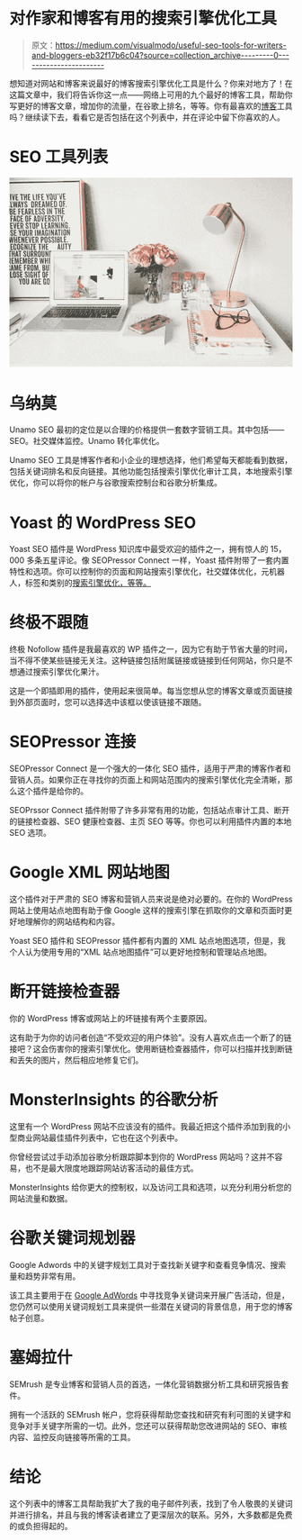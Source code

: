 # 对作家和博客有用的搜索引擎优化工具

> 原文：<https://medium.com/visualmodo/useful-seo-tools-for-writers-and-bloggers-eb32f17b6c04?source=collection_archive---------0----------------------->

想知道对网站和博客来说最好的博客搜索引擎优化工具是什么？你来对地方了！在这篇文章中，我们将告诉你这一点——网络上可用的九个最好的博客工具，帮助你写更好的博客文章，增加你的流量，在谷歌上排名，等等。你有最喜欢的[博客](https://visualmodo.com/blog/)工具吗？继续读下去，看看它是否包括在这个列表中，并在评论中留下你喜欢的人。

# SEO 工具列表

![](img/8d5ff0650ff914c601a08c93f1203791.png)

# 乌纳莫

Unamo SEO 最初的定位是以合理的价格提供一套数字营销工具。其中包括——SEO。社交媒体监控。Unamo 转化率优化。

Unamo SEO 工具是博客作者和小企业的理想选择，他们希望每天都能看到数据，包括关键词排名和反向链接。其他功能包括搜索引擎优化审计工具，本地搜索引擎优化，你可以将你的帐户与谷歌搜索控制台和谷歌分析集成。

# Yoast 的 WordPress SEO

Yoast SEO 插件是 WordPress 知识库中最受欢迎的插件之一，拥有惊人的 15，000 多条五星评论。像 SEOPressor Connect 一样，Yoast 插件附带了一套内置特性和选项。你可以控制你的页面和网站搜索引擎优化，社交媒体优化，元机器人，标签和类别的[搜索引擎优化，等等。](https://awards.visualmodo.com/)

# 终极不跟随

终极 Nofollow 插件是我最喜欢的 WP 插件之一，因为它有助于节省大量的时间，当不得不使某些链接无关注。这种链接包括附属链接或链接到任何网站，你只是不想通过搜索引擎优化果汁。

这是一个即插即用的插件，使用起来很简单。每当您想从您的博客文章或页面链接到外部页面时，您可以选择选中该框以使该链接不跟随。

# SEOPressor 连接

SEOPressor Connect 是一个强大的一体化 SEO 插件，适用于严肃的博客作者和营销人员。如果你正在寻找你的页面上和网站范围内的搜索引擎优化完全清晰，那么这个插件是给你的。

SEOPrssor Connect 插件附带了许多非常有用的功能，包括站点审计工具、断开的链接检查器、SEO 健康检查器、主页 SEO 等等。你也可以利用插件内置的本地 SEO 选项。

# Google XML 网站地图

这个插件对于严肃的 SEO 博客和营销人员来说是绝对必要的。在你的 WordPress 网站上使用站点地图有助于像 Google 这样的搜索引擎在抓取你的文章和页面时更好地理解你的网站结构和内容。

Yoast SEO 插件和 SEOPressor 插件都有内置的 XML 站点地图选项，但是，我个人认为使用专用的“XML 站点地图插件”可以更好地控制和管理站点地图。

# 断开链接检查器

你的 WordPress 博客或网站上的坏链接有两个主要原因。

这有助于为你的访问者创造“不受欢迎的用户体验”。没有人喜欢点击一个断了的链接吧？这会伤害你的搜索引擎优化。使用断链检查器插件，你可以扫描并找到断链和丢失的图片，然后相应地修复它们。

# MonsterInsights 的谷歌分析

这里有一个 WordPress 网站不应该没有的插件。我最近把这个插件添加到我的小型商业网站最佳插件列表中，它也在这个列表中。

你曾经尝试过手动添加谷歌分析跟踪脚本到你的 WordPress 网站吗？这并不容易，也不是最大限度地跟踪网站访客活动的最佳方式。

MonsterInsights 给你更大的控制权，以及访问工具和选项，以充分利用分析您的网站流量和数据。

# 谷歌关键词规划器

Google Adwords 中的关键字规划工具对于查找新关键字和查看竞争情况、搜索量和趋势非常有用。

该工具主要用于在 [Google AdWords](https://adwords.google.com/home/) 中寻找竞争关键词来开展广告活动，但是，您仍然可以使用关键词规划工具来提供一些潜在关键词的背景信息，用于您的博客帖子创意。

# 塞姆拉什

SEMrush 是专业博客和营销人员的首选，一体化营销数据分析工具和研究报告套件。

拥有一个活跃的 SEMrush 帐户，您将获得帮助您查找和研究有利可图的关键字和竞争对手关键字所需的一切。此外，您还可以获得帮助您改进网站的 SEO、审核内容、监控反向链接等所需的工具。

# 结论

这个列表中的博客工具帮助我扩大了我的电子邮件列表，找到了令人敬畏的关键词并进行排名，并且与我的博客读者建立了更深层次的联系。另外，大多数都是免费的或负担得起的。